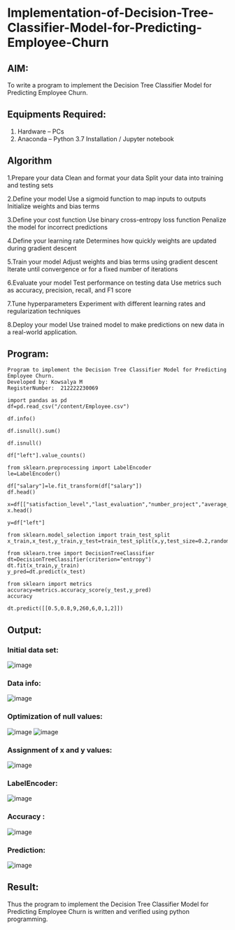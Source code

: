 # Implementation-of-Decision-Tree-Classifier-Model-for-Predicting-Employee-Churn

## AIM:
To write a program to implement the Decision Tree Classifier Model for Predicting Employee Churn.

## Equipments Required:
1. Hardware – PCs
2. Anaconda – Python 3.7 Installation / Jupyter notebook

## Algorithm
1.Prepare your data Clean and format your data Split your data into training and testing sets

2.Define your model Use a sigmoid function to map inputs to outputs Initialize weights and bias terms

3.Define your cost function Use binary cross-entropy loss function Penalize the model for incorrect predictions

4.Define your learning rate Determines how quickly weights are updated during gradient descent

5.Train your model Adjust weights and bias terms using gradient descent Iterate until convergence or for a fixed number of iterations

6.Evaluate your model Test performance on testing data Use metrics such as accuracy, precision, recall, and F1 score

7.Tune hyperparameters Experiment with different learning rates and regularization techniques

8.Deploy your model Use trained model to make predictions on new data in a real-world application.
 

## Program:
```
Program to implement the Decision Tree Classifier Model for Predicting Employee Churn.
Developed by: Kowsalya M
RegisterNumber:  212222230069
```
```
import pandas as pd
df=pd.read_csv("/content/Employee.csv")

df.info()

df.isnull().sum()

df.isnull()

df["left"].value_counts()

from sklearn.preprocessing import LabelEncoder
le=LabelEncoder()

df["salary"]=le.fit_transform(df["salary"])
df.head()

x=df[["satisfaction_level","last_evaluation","number_project","average_montly_hours","time_spend_company","Work_accident","promotion_last_5years","salary"]]
x.head()

y=df["left"]

from sklearn.model_selection import train_test_split
x_train,x_test,y_train,y_test=train_test_split(x,y,test_size=0.2,random_state=100)

from sklearn.tree import DecisionTreeClassifier
dt=DecisionTreeClassifier(criterion="entropy")
dt.fit(x_train,y_train)
y_pred=dt.predict(x_test)

from sklearn import metrics
accuracy=metrics.accuracy_score(y_test,y_pred)
accuracy

dt.predict([[0.5,0.8,9,260,6,0,1,2]])
```
## Output:
### Initial data set:
![image](https://github.com/Kowsalyasathya/Implementation-of-Decision-Tree-Classifier-Model-for-Predicting-Employee-Churn/assets/118671457/e878c257-9b43-410e-b78e-e870f7cd3d09)
### Data info:
![image](https://github.com/Kowsalyasathya/Implementation-of-Decision-Tree-Classifier-Model-for-Predicting-Employee-Churn/assets/118671457/77ffc293-096b-448f-8129-afa3e7cedc04)
### Optimization of null values:
![image](https://github.com/Kowsalyasathya/Implementation-of-Decision-Tree-Classifier-Model-for-Predicting-Employee-Churn/assets/118671457/435f6fea-2070-4c3f-bec0-2d96983e9f00)
![image](https://github.com/Kowsalyasathya/Implementation-of-Decision-Tree-Classifier-Model-for-Predicting-Employee-Churn/assets/118671457/e362fcf2-9159-42cd-a2b5-3037f335494e)
### Assignment of x and y values:
![image](https://github.com/Kowsalyasathya/Implementation-of-Decision-Tree-Classifier-Model-for-Predicting-Employee-Churn/assets/118671457/f8b365c3-1ce5-49d4-88ac-134f39b22eab)
### LabelEncoder:
![image](https://github.com/Kowsalyasathya/Implementation-of-Decision-Tree-Classifier-Model-for-Predicting-Employee-Churn/assets/118671457/88b87a3f-2a78-41d9-800c-6cb2ed4907f6)
### Accuracy :
![image](https://github.com/Kowsalyasathya/Implementation-of-Decision-Tree-Classifier-Model-for-Predicting-Employee-Churn/assets/118671457/e9791a56-3b4d-4869-b768-36700353fdc0)
### Prediction:
![image](https://github.com/Kowsalyasathya/Implementation-of-Decision-Tree-Classifier-Model-for-Predicting-Employee-Churn/assets/118671457/bac4ee97-26d0-4314-b704-ba75181322e3)


## Result:
Thus the program to implement the  Decision Tree Classifier Model for Predicting Employee Churn is written and verified using python programming.
